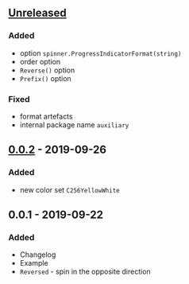 <a name="unreleased"></a>
## [Unreleased]

### Added
- option `spinner.ProgressIndicatorFormat(string)`
- order option
- `Reverse()` option
- `Prefix()` option

### Fixed
- format artefacts
- internal package name `auxiliary`


<a name="0.0.2"></a>
## [0.0.2] - 2019-09-26
### Added
- new color set `C256YellowWhite`


<a name="0.0.1"></a>
## 0.0.1 - 2019-09-22
### Added
- Changelog
- Example
- `Reversed` - spin in the opposite direction


[Unreleased]: https://github.com/alecrabbit/go-cli-spinner/compare/0.0.2...HEAD
[0.0.2]: https://github.com/alecrabbit/go-cli-spinner/compare/0.0.1...0.0.2
